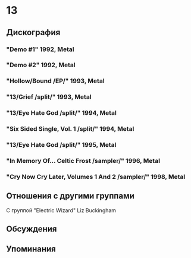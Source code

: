# 13



## Дискография

### "Demo #1" 1992, Metal



### "Demo #2" 1992, Metal



### "Hollow/Bound /EP/" 1993, Metal



### "13/Grief /split/" 1993, Metal



### "13/Eye Hate God /split/" 1994, Metal



### "Six Sided Single, Vol. 1 /split/" 1994, Metal



### "13/Eye Hate God /split/" 1995, Metal



### "In Memory Of... Celtic Frost /sampler/" 1996, Metal



### "Cry Now Cry Later, Volumes 1 And 2 /sampler/" 1998, Metal




## Отношения с другими группами

C группой "Electric Wizard" Liz Buckingham

## Обсуждения


## Упоминания

